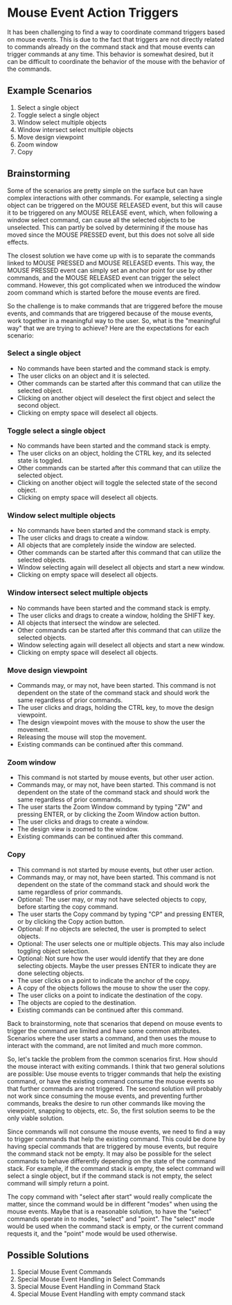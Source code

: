 # Mouse Event Action Triggers

It has been challenging to find a way to coordinate command triggers based on mouse events. This is due to the fact that triggers are not directly related to commands already on the command stack and that mouse events can trigger commands at any time. This behavior is somewhat desired, but it can be difficult to coordinate the behavior of the mouse with the behavior of the commands.

## Example Scenarios

1. Select a single object
2. Toggle select a single object
3. Window select multiple objects
4. Window intersect select multiple objects
5. Move design viewpoint
6. Zoom window
7. Copy

## Brainstorming

Some of the scenarios are pretty simple on the surface but can have complex interactions with other commands. For example, selecting a single object can be triggered on the MOUSE RELEASED event, but this will cause it to be triggered on any MOUSE RELEASE event, which, when following a window select command, can cause all the selected objects to be unselected. This can partly be solved by determining if the mouse has moved since the MOUSE PRESSED event, but this does not solve all side effects.

The closest solution we have come up with is to separate the commands linked to MOUSE PRESSED and MOUSE RELEASED events. This way, the MOUSE PRESSED event can simply set an anchor point for use by other commands, and the MOUSE RELEASED event can trigger the select command. However, this got complicated when we introduced the window zoom command which is started before the mouse events are fired.

So the challenge is to make commands that are triggered before the mouse events, and commands that are triggered because of the mouse events, work together in a meaningful way to the user. So, what is the "meaningful way" that we are trying to achieve? Here are the expectations for each scenario:

### Select a single object

- No commands have been started and the command stack is empty.
- The user clicks on an object and it is selected.
- Other commands can be started after this command that can utilize the selected object.
- Clicking on another object will deselect the first object and select the second object.
- Clicking on empty space will deselect all objects.

### Toggle select a single object

- No commands have been started and the command stack is empty.
- The user clicks on an object, holding the CTRL key, and its selected state is toggled.
- Other commands can be started after this command that can utilize the selected object.
- Clicking on another object will toggle the selected state of the second object.
- Clicking on empty space will deselect all objects.

### Window select multiple objects

- No commands have been started and the command stack is empty.
- The user clicks and drags to create a window.
- All objects that are completely inside the window are selected.
- Other commands can be started after this command that can utilize the selected objects.
- Window selecting again will deselect all objects and start a new window.
- Clicking on empty space will deselect all objects.

### Window intersect select multiple objects

- No commands have been started and the command stack is empty.
- The user clicks and drags to create a window, holding the SHIFT key.
- All objects that intersect the window are selected.
- Other commands can be started after this command that can utilize the selected objects.
- Window selecting again will deselect all objects and start a new window.
- Clicking on empty space will deselect all objects.

### Move design viewpoint

- Commands may, or may not, have been started. This command is not dependent on the state of the command stack and should work the same regardless of  prior commands.
- The user clicks and drags, holding the CTRL key, to move the design viewpoint.
- The design viewpoint moves with the mouse to show the user the movement.
- Releasing the mouse will stop the movement.
- Existing commands can be continued after this command.

### Zoom window
- This command is not started by mouse events, but other user action.
- Commands may, or may not, have been started. This command is not dependent on the state of the command stack and should work the same regardless of  prior commands.
- The user starts the Zoom Window command by typing "ZW" and pressing ENTER, or by clicking the Zoom Window action button.
- The user clicks and drags to create a window.
- The design view is zoomed to the window.
- Existing commands can be continued after this command.

### Copy
- This command is not started by mouse events, but other user action.
- Commands may, or may not, have been started. This command is not dependent on the state of the command stack and should work the same regardless of  prior commands.
- Optional: The user may, or may not have selected objects to copy, before starting the copy command.
- The user starts the Copy command by typing "CP" and pressing ENTER, or by clicking the Copy action button.
- Optional: If no objects are selected, the user is prompted to select objects. 
- Optional: The user selects one or multiple objects. This may also include toggling object selection.
- Optional: Not sure how the user would identify that they are done selecting objects. Maybe the user presses ENTER to indicate they are done selecting objects.
- The user clicks on a point to indicate the anchor of the copy.
- A copy of the objects follows the mouse to show the user the copy.
- The user clicks on a point to indicate the destination of the copy.
- The objects are copied to the destination.
- Existing commands can be continued after this command.

Back to brainstorming, note that scenarios that depend on mouse events to trigger the command are limited and have some common attributes. Scenarios where the user starts a command, and then uses the mouse to interact with the command, are not limited and much more common. 

So, let's tackle the problem from the common scenarios first. How should the mouse interact with exiting commands. I think that two general solutions are possible: Use mouse events to trigger commands that help the existing command, or have the existing command consume the mouse events so that further commands are not triggered. The second solution will probably not work since consuming the mouse events, and preventing further commands, breaks the desire to run other commands like moving the viewpoint, snapping to objects, etc. So, the first solution seems to be the only viable solution.

Since commands will not consume the mouse events, we need to find a way to trigger commands that help the existing command. This could be done by having special commands that are triggered by mouse events, but require the command stack not be empty. It may also be possible for the select commands to behave differently depending on the state of the command stack. For example, if the command stack is empty, the select command will select a single object, but if the command stack is not empty, the select command will simply return a point.

The copy command with "select after start" would really complicate the matter, since the command would be in different "modes" when using the mouse events. Maybe that is a reasonable solution, to have the "select" commands operate in to modes, "select" and "point". The "select" mode would be used when the command stack is empty, or the current command requests it, and the "point" mode would be used otherwise.

## Possible Solutions

1. Special Mouse Event Commands
2. Special Mouse Event Handling in Select Commands
3. Special Mouse Event Handling in Command Stack
4. Special Mouse Event Handling with empty command stack

